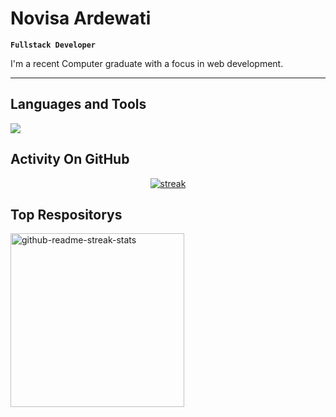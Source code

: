 # Novisa Ardewati

**`Fullstack Developer`**

I'm a recent Computer graduate with a focus in web development. 

---

## Languages and Tools

<p align="left"> <a href="https://github.com/maghribcodes"><img src="https://skillicons.dev/icons?i=vscode,github,php,js,css,html,laravel,tailwind,azure,bootstrap,discord,bots,figma,git,jquery,mysql,py"> </a> </p>

## Activity On GitHub

<p align="center">
  <a href="https://github.com/maghribcodes">      
<img title="stats" alt="streak" src="https://github-readme-streak-stats.herokuapp.com/?user=Thinkright20&theme=dark&hide_border=true&stroke=f53b3b"/>
</a> 
</p>

## Top Respositorys
  <p align="left">
     <a href="https://github.com/maghribcodes/desa-wisata-green-talao-park"><img width="278" src="https://denvercoder1-github-readme-stats.vercel.app/api/pin/?username=maghribcodes&repo=desa-wisata-green-talao-park&theme=react&bg_color=1F222E&title_color=F8D866&hide_border=true&icon_color=F8D866&show_icons=false" alt="github-readme-streak-stats"></a>
    <a href="https://github.com/maghribcodes/applab-clinical-laboratory><img width="278" src="https://denvercoder1-github-readme-stats.vercel.app/api/pin/?username=maghribcodes&repo=applab-clinical-laboratory&theme=react&bg_color=1F222E&title_color=F8D866&hide_border=true&icon_color=F8D866&show_icons=false" alt="github-readme-streak-stats"></a>
  </p>
